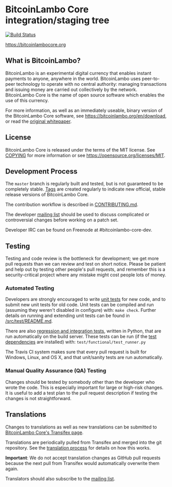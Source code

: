 BitcoinLambo Core integration/staging tree
=====================================

[![Build Status](https://travis-ci.org/bitcoinlambo/bitcoinlambo.svg?branch=master)](https://travis-ci.org/bitcoinlambo/bitcoinlambo)

https://bitcoinlambocore.org

What is BitcoinLambo?
----------------

BitcoinLambo is an experimental digital currency that enables instant payments to
anyone, anywhere in the world. BitcoinLambo uses peer-to-peer technology to operate
with no central authority: managing transactions and issuing money are carried
out collectively by the network. BitcoinLambo Core is the name of open source
software which enables the use of this currency.

For more information, as well as an immediately useable, binary version of
the BitcoinLambo Core software, see https://bitcoinlambo.org/en/download, or read the
[original whitepaper](https://bitcoinlambocore.org/bitcoinlambo.pdf).

License
-------

BitcoinLambo Core is released under the terms of the MIT license. See [COPYING](COPYING) for more
information or see https://opensource.org/licenses/MIT.

Development Process
-------------------

The `master` branch is regularly built and tested, but is not guaranteed to be
completely stable. [Tags](https://github.com/bitcoinlambo/bitcoinlambo/tags) are created
regularly to indicate new official, stable release versions of BitcoinLambo Core.

The contribution workflow is described in [CONTRIBUTING.md](CONTRIBUTING.md).

The developer [mailing list](https://lists.linuxfoundation.org/mailman/listinfo/bitcoinlambo-dev)
should be used to discuss complicated or controversial changes before working
on a patch set.

Developer IRC can be found on Freenode at #bitcoinlambo-core-dev.

Testing
-------

Testing and code review is the bottleneck for development; we get more pull
requests than we can review and test on short notice. Please be patient and help out by testing
other people's pull requests, and remember this is a security-critical project where any mistake might cost people
lots of money.

### Automated Testing

Developers are strongly encouraged to write [unit tests](src/test/README.md) for new code, and to
submit new unit tests for old code. Unit tests can be compiled and run
(assuming they weren't disabled in configure) with: `make check`. Further details on running
and extending unit tests can be found in [/src/test/README.md](/src/test/README.md).

There are also [regression and integration tests](/test), written
in Python, that are run automatically on the build server.
These tests can be run (if the [test dependencies](/test) are installed) with: `test/functional/test_runner.py`

The Travis CI system makes sure that every pull request is built for Windows, Linux, and OS X, and that unit/sanity tests are run automatically.

### Manual Quality Assurance (QA) Testing

Changes should be tested by somebody other than the developer who wrote the
code. This is especially important for large or high-risk changes. It is useful
to add a test plan to the pull request description if testing the changes is
not straightforward.

Translations
------------

Changes to translations as well as new translations can be submitted to
[BitcoinLambo Core's Transifex page](https://www.transifex.com/projects/p/bitcoinlambo/).

Translations are periodically pulled from Transifex and merged into the git repository. See the
[translation process](doc/translation_process.md) for details on how this works.

**Important**: We do not accept translation changes as GitHub pull requests because the next
pull from Transifex would automatically overwrite them again.

Translators should also subscribe to the [mailing list](https://groups.google.com/forum/#!forum/bitcoinlambo-translators).
